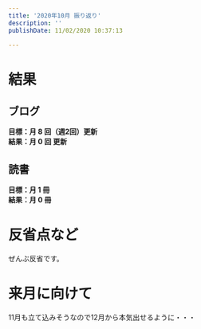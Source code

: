 ```yaml
---
title: '2020年10月 振り返り'
description: ''
publishDate: 11/02/2020 10:37:13

---
```

<h1>結果</h1>

<h2>ブログ</h2>

<p><strong>目標：月 8 回（週2回）更新</strong><br />
<strong>結果：月 0 回 更新</strong></p>

<h2>読書</h2>

<p><strong>目標：月 1 冊</strong><br />
<strong>結果：月 0 冊</strong></p>

<h1>反省点など</h1>

<p>ぜんぶ反省です。</p>

<h1>来月に向けて</h1>

<p>11月も立て込みそうなので12月から本気出せるように・・・</p>

